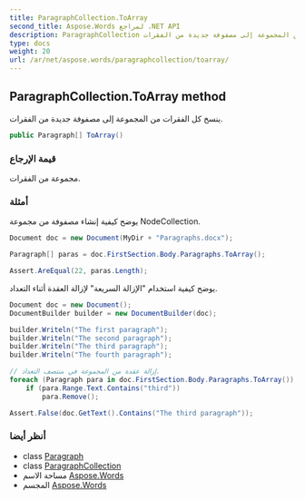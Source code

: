 ```yaml
---
title: ParagraphCollection.ToArray
second_title: Aspose.Words لمراجع .NET API
description: ParagraphCollection طريقة. ينسخ كل الفقرات من المجموعة إلى مصفوفة جديدة من الفقرات.
type: docs
weight: 20
url: /ar/net/aspose.words/paragraphcollection/toarray/
---
```

## ParagraphCollection.ToArray method

ينسخ كل الفقرات من المجموعة إلى مصفوفة جديدة من الفقرات.

```csharp
public Paragraph[] ToArray()
```

### قيمة الإرجاع

مجموعة من الفقرات.

### أمثلة

يوضح كيفية إنشاء مصفوفة من مجموعة NodeCollection.

```csharp
Document doc = new Document(MyDir + "Paragraphs.docx");

Paragraph[] paras = doc.FirstSection.Body.Paragraphs.ToArray();

Assert.AreEqual(22, paras.Length);
```

يوضح كيفية استخدام "الإزالة السريعة" لإزالة العقدة أثناء التعداد.

```csharp
Document doc = new Document();
DocumentBuilder builder = new DocumentBuilder(doc);

builder.Writeln("The first paragraph");
builder.Writeln("The second paragraph");
builder.Writeln("The third paragraph");
builder.Writeln("The fourth paragraph");

// إزالة عقدة من المجموعة في منتصف التعداد.
foreach (Paragraph para in doc.FirstSection.Body.Paragraphs.ToArray())
    if (para.Range.Text.Contains("third"))
        para.Remove();

Assert.False(doc.GetText().Contains("The third paragraph"));
```

### أنظر أيضا

* class [Paragraph](../../paragraph/)
* class [ParagraphCollection](../)
* مساحة الاسم [Aspose.Words](../../paragraphcollection/)
* المجسم [Aspose.Words](../../../)



